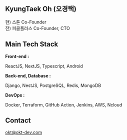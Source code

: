## KyungTaek Oh (오경택)

현) 스톤 Co-Founder <br/>
전) 피클플러스 Co-Founder, CTO

## Main Tech Stack

**Front-end :**

ReactJS, NextJS, Typescript, Android

**Back-end, Database :**

Django, NestJS, PostgreSQL, Redis, MongoDB

**DevOps :** 

Docker, Terraform, GitHub Action, Jenkins, AWS, Ncloud

## Contact
okt@okt-dev.com

